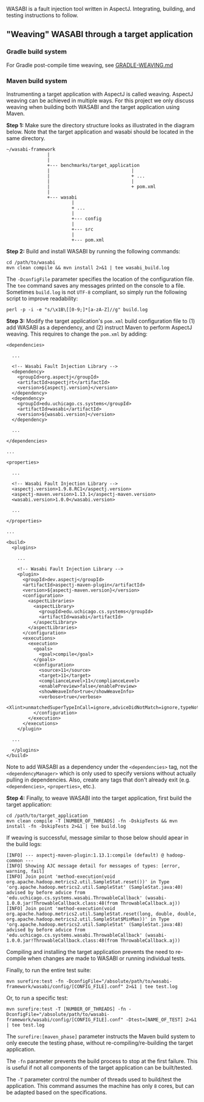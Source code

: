 WASABI is a fault injection tool written in AspectJ. Integrating, building, and testing instructions to follow.

## "Weaving" WASABI through a target application

### Gradle build system

For Gradle post-compile time weaving, see [GRADLE-WEAVING.md](GRADLE-WEAVING.md)

### Maven build system

Instrumenting a target application with AspectJ is called weaving. AspectJ weaving can be achieved in multiple ways. For this project we only discuss weaving when building both WASABI and the target application using Maven.

**Step 1:** Make sure the directory structure looks as illustrated in the diagram below. Note that the target application and wasabi should be located in the same directory.
```
~/wasabi-framework
               |
               |
               +--- benchmarks/target_application
               |                              |
               |                              + ...
               |                              |
               |                              + pom.xml
               |
               +--- wasabi
                        |
                        + ...
                        |
                        +--- config
                        |
                        +--- src
                        |
                        +--- pom.xml
```

**Step 2:** Build and install WASABI by running the following commands:
```
cd /path/to/wasabi
mvn clean compile && mvn install 2>&1 | tee wasabi_build.log
```
The `-DconfigFile` parameter specifies the location of the configuration file. The `tee` command saves any messages printed on the console to a file. Sometimes `build.log` is not `UTF-8` compliant, so simply run the following script to improve readability:
```
perl -p -i -e "s/\x1B\[[0-9;]*[a-zA-Z]//g" build.log
```

**Step 3:** Modify the target application's `pom.xml` build configuration file to (1) add WASABI as a dependency, and (2) instruct Maven to perform AspectJ weaving. This requires to change the `pom.xml` by adding:
```
<dependencies>
  
  ...
  
  <!-- Wasabi Fault Injection Library -->
  <dependency>
    <groupId>org.aspectj</groupId>
    <artifactId>aspectjrt</artifactId>
    <version>${aspectj.version}</version>
  </dependency>
  <dependency>
    <groupId>edu.uchicago.cs.systems</groupId>
    <artifactId>wasabi</artifactId>
    <version>${wasabi.version}</version>
  </dependency>
  
  ...
  
</dependencies>

...

<properties>
  
  ...

  <!-- Wasabi Fault Injection Library -->
  <aspectj.version>1.9.8.RC1</aspectj.version>
  <aspectj-maven.version>1.13.1</aspectj-maven.version>
  <wasabi.version>1.0.0</wasabi.version>
  
  ... 

</properties>

...

<build>
  <plugins>
    
    ...
    
    <!-- Wasabi Fault Injection Library -->
    <plugin>
      <groupId>dev.aspectj</groupId>
      <artifactId>aspectj-maven-plugin</artifactId>
      <version>${aspectj-maven.version}</version>
      <configuration>
        <aspectLibraries>
          <aspectLibrary>
            <groupId>edu.uchicago.cs.systems</groupId>
            <artifactId>wasabi</artifactId>
          </aspectLibrary>
        </aspectLibraries>
      </configuration>
      <executions>
        <execution>
          <goals>
            <goal>compile</goal>
          </goals>
          <configuration>
            <source>11</source>
            <target>11</target>
            <complianceLevel>11</complianceLevel> 
            <enablePreview>false</enablePreview> 
            <showWeaveInfo>true</showWeaveInfo>
            <verbose>true</verbose>
            <Xlint>unmatchedSuperTypeInCall=ignore,adviceDidNotMatch=ignore,typeNotExposedToWeaver=ignore,uncheckedAdviceConversion=ignore,invalidAbsoluteTypeName=ignore</Xlint>
          </configuration>
        </execution>
      </executions>
    </plugin>

  ...

  </plugins>
</build>
```

Note to add WASABI as a dependency under the `<dependencies>` tag, not the `<dependencyManager>` which is only used to specify versions without actually pulling in dependencies. Also, create any tags that don't already exit (e.g. `<dependencies>`, `<properties>`, etc.). 

**Step 4:** Finally, to weave WASABI into the target application, first build the target application: 
```
cd /path/to/target_application
mvn clean compile -T [NUMBER_OF_THREADS] -fn -DskipTests && mvn install -fn -DskipTests 2>&1 | tee build.log
```

If weaving is successful, message similar to those below should apear in the build logs:
```
[INFO] --- aspectj-maven-plugin:1.13.1:compile (default) @ hadoop-common ---
[INFO] Showing AJC message detail for messages of types: [error, warning, fail]
[INFO] Join point 'method-execution(void org.apache.hadoop.metrics2.util.SampleStat.reset())' in Type 'org.apache.hadoop.metrics2.util.SampleStat' (SampleStat.java:40) advised by before advice from 'edu.uchicago.cs.systems.wasabi.ThrowableCallback' (wasabi-1.0.0.jar!ThrowableCallback.class:48(from ThrowableCallback.aj))
[INFO] Join point 'method-execution(void org.apache.hadoop.metrics2.util.SampleStat.reset(long, double, double, org.apache.hadoop.metrics2.util.SampleStat$MinMax))' in Type 'org.apache.hadoop.metrics2.util.SampleStat' (SampleStat.java:48) advised by before advice from 'edu.uchicago.cs.systems.wasabi.ThrowableCallback' (wasabi-1.0.0.jar!ThrowableCallback.class:48(from ThrowableCallback.aj))
```
Compiling and installing the target application prevents the need to re-compile when changes are made to WASABI or running individual tests. 

Finally, to run the entire test suite:
```
mvn surefire:test -fn -DconfigFile="/absolute/path/to/wasabi-framework/wasabi/config/[CONFIG_FILE].conf" 2>&1 | tee test.log
```

Or, to run a specific test:
```
mvn surefire:test -T [NUMBER_OF_THREADS] -fn -DconfigFile="/absolute/path/to/wasabi-framework/wasabi/config/[CONFIG_FILE].conf" -Dtest=[NAME_OF_TEST] 2>&1 | tee test.log
```

The `surefire:[maven_phase]` parameter instructs the Maven build system to only execute the testing phase, without re-compiling/re-building the target application.

The `-fn` parameter prevents the build process to stop at the first failure. This is useful if not all components of the target application can be built/tested.

The `-T` parameter control the number of threads used to build/test the application. This command assumes the machine has only `8` cores, but can be adapted based on the specifications. 
